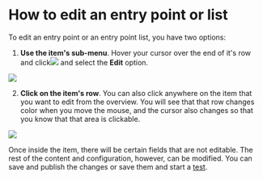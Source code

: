 # How to edit an entry point or list

To edit an entry point or an entry point list, you have two options:

1. **Use the item's sub-menu**. Hover your cursor over the end of it's row and click![](.gitbook/assets/icono_submenu.png) and select the **Edit** option.

![](.gitbook/assets/Editar_submenu.png)

2. **Click on the item's row**. You can also click anywhere on the item that you want to edit from the overview. You will see that that row changes color when you move the mouse, and the cursor also changes so that you know that that area is clickable.

![](.gitbook/assets/clic_en_cualquier_punto.png)

Once inside the item, there will be certain fields that are not editable. The rest of the content and configuration, however, can be modified. You can save and publish the changes or save them and start a [test](como-hacer-un-test.md).
